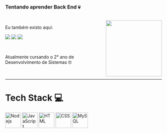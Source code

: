   ### Tentando aprender Back End 💀
  </br>

  <img align='right' height="180em" src="https://github-readme-stats.vercel.app/api/top-langs/?username=isaacsaless&layout=compact&langs_count=6&theme=tokyonight"/>
  <p align='left'>Eu também existo aqui:</p>

  <a href="https://www.linkedin.com/in/isaac-sales/" target="_blank"><img src="https://img.shields.io/badge/LinkedIn-0077B5?style=for-the-badge&logo=linkedin&logoColor=white" target="_blank"></a>
  <a href="https://www.instagram.com/isaac__sales" target="_blank"><img src="https://img.shields.io/badge/-Instagram-%23E4405F?style=for-the-badge&logo=instagram&logoColor=white" target="_blank"></a>
  <a href="https://open.spotify.com/user/l348aclndiyf1zn01hfgk4e0y" target="_blank"><img src="https://img.shields.io/badge/Spotify-1ED760?style=for-the-badge&logo=spotify&logoColor=white" target="_blank"></a>
  
  <br/>

  <p align='left'>Atualmente cursando o 2° ano de Desenvolvimento de Sistemas 🤓</p>
  </br>
  <hr>


  <h1 align='left'>Tech Stack 💻</h1>

  <a href="https://nodejs.org/en"><img alt="Nodejs" height="50" width="50" src="https://cdn.jsdelivr.net/gh/devicons/devicon@latest/icons/nodejs/nodejs-original.svg"></a>
  <a href="https://www.javascript.com/"><img alt="JavaScript" height="50" width="50" src="https://cdn.jsdelivr.net/gh/devicons/devicon@latest/icons/javascript/javascript-original.svg"></a>
  <a href="https://html.com/"><img alt="HTML" height="50" width="50" src="https://cdn.jsdelivr.net/gh/devicons/devicon@latest/icons/html5/html5-original.svg"></a>
  <a href="https://www.w3.org/Style/CSS/Overview.en.html"><img alt="CSS" height="50" width="50" src="https://cdn.jsdelivr.net/gh/devicons/devicon@latest/icons/css3/css3-original.svg"></a>
  <a href="https://www.mysql.com/"><img alt="MySQL" height="50" width="50" src="https://cdn.jsdelivr.net/gh/devicons/devicon@latest/icons/mysql/mysql-original.svg"></a>
